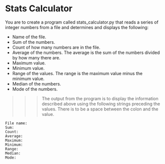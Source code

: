 # Stats Calculator

You are to create a program called stats_calculator.py that reads a series of integer numbers from a file and determines and displays the following:

 - Name of the file.
 - Sum of the numbers.
 - Count of how many numbers are in the file.
 - Average of the numbers. The average is the sum of the numbers divided by how many there are.
 - Maximum value.
 - Minimum value.
 - Range of the values. The range is the maximum value minus the minimum value.
 - Median of the numbers.
 - Mode of the numbers.

>>>The output from the program is to display the information described above using the following strings preceding the values. There is to be a space between the colon and the value.

    File name:
    Sum:
    Count:
    Average:
    Maximum:
    Minimum:
    Range:
    Median:
    Mode:
>>>
